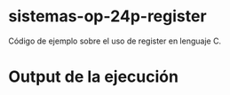# sistemas-op-24p-register
Código de ejemplo sobre el uso de register en lenguaje C.

# Output de la ejecución


